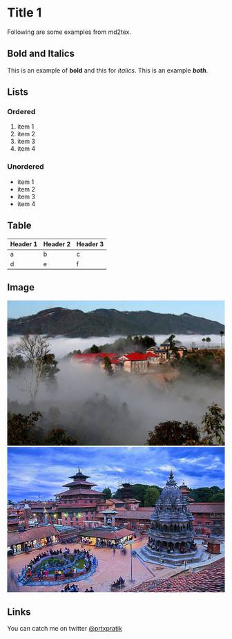 # Title 1

Following are some examples from md2tex.

## Bold and Italics

This is an example of **bold** and this for *italics*. This is an example ***both***.

## Lists

### Ordered
1. item 1
2. item 2
3. item 3
4. item 4

### Unordered
- item 1
- item 2
- item 3
- item 4

## Table

|Header 1|Header 2|Header 3|
|-|-|-|
|a|b|c|
|d|e|f|

## Image

![alt text](sample.jpg)
![alt text](sample2.jpeg "Sample")

## Links

You can catch me on twitter [@prtxpratik](https://twitter.com/prtxpratik)

